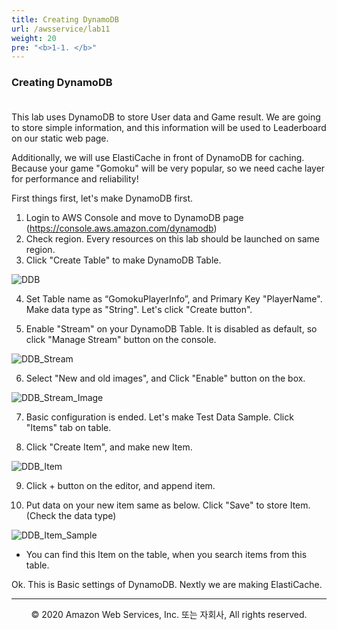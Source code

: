 ```yaml
---
title: Creating DynamoDB
url: /awsservice/lab11
weight: 20
pre: "<b>1-1. </b>"
---
```


### Creating DynamoDB <br/><br/>

This lab uses DynamoDB to store User data and Game result. We are going to store simple information, and this information will be used to Leaderboard on our static web page.

Additionally, we will use ElastiCache in front of DynamoDB for caching. Because your game "Gomoku" will be very popular, so we need cache layer for performance and reliability!

First things first, let's make DynamoDB first.

1. Login to AWS Console and move to DynamoDB page (https://console.aws.amazon.com/dynamodb)
2. Check region. Every resources on this lab should be launched on same region.
3. Click "Create Table" to make DynamoDB Table.

![DDB](../../images/awsservice/lab11/DDB_Create[en].png)

4. Set Table name as “GomokuPlayerInfo”, and Primary Key "PlayerName". Make data type as "String". Let's click "Create button".

5. Enable "Stream" on your DynamoDB Table. It is disabled as default, so click "Manage Stream" button on the console. 

![DDB_Stream](../../images/awsservice/lab11/DDB_Stream[en].png)

6. Select "New and old images", and Click "Enable" button on the box.

![DDB_Stream_Image](../../images/awsservice/lab11/DDB_Stream_Image[en].png)

7. Basic configuration is ended. Let's make Test Data Sample. Click "Items" tab on table.

8. Click "Create Item", and make new Item.

![DDB_Item](../../images/awsservice/lab11/DDB_Item[en].png)

9. Click + button on the editor, and append item.

10. Put data on your new item same as below. Click "Save" to store Item. (Check the data type)

![DDB_Item_Sample](../../images/awsservice/lab11/DDB_Item_Sample.png)

* You can find this Item on the table, when you search items from this table.

Ok. This is Basic settings of DynamoDB. Nextly we are making ElastiCache.

---
<p align="center">
© 2020 Amazon Web Services, Inc. 또는 자회사, All rights reserved.
</p>
